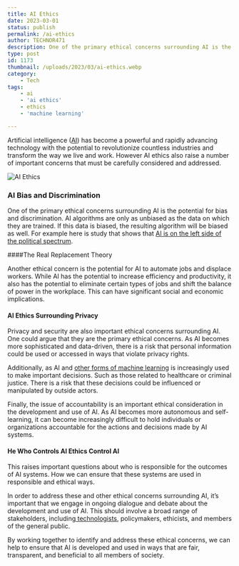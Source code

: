 ```yaml
---
title: AI Ethics
date: 2023-03-01
status: publish
permalink: /ai-ethics
author: TECHNOR471
description: One of the primary ethical concerns surrounding AI is the potential for bias and discrimination
type: post
id: 1173
thumbnail: /uploads/2023/03/ai-ethics.webp
category:
    - Tech
tags:
    - ai
    - 'ai ethics'
    - ethics
    - 'machine learning'

---
```

Artificial intelligence ([AI](https://headlin3s.com/tag/ai)) has become a powerful and rapidly advancing technology with the potential to revolutionize countless industries and transform the way we live and work. However AI ethics also raise a number of important concerns that must be carefully considered and addressed.

![AI Ethics](/uploads/2023/03/ai-ethics.webp)

### AI Bias and Discrimination

One of the primary ethical concerns surrounding AI is the potential for bias and discrimination. AI algorithms are only as unbiased as the data on which they are trained. If this data is biased, the resulting algorithm will be biased as well. For example here is study that shows that [AI is on the left side of the political spectrum](https://the-decoder.com/chatgpt-is-politically-left-wing-study/).

####The Real Replacement Theory

Another ethical concern is the potential for AI to automate jobs and displace workers. While AI has the potential to increase efficiency and productivity, it also has the potential to eliminate certain types of jobs and shift the balance of power in the workplace. This can have significant social and economic implications.

#### AI Ethics Surrounding Privacy

Privacy and security are also important ethical concerns surrounding AI. One could argue that they are the primary ethical concerns. As AI becomes more sophisticated and data-driven, there is a risk that personal information could be used or accessed in ways that violate privacy rights.

Additionally, as AI and [other forms of machine learning](https://wlog.app/posts/generative-adversarial-networks.html) is increasingly used to make important decisions. Such as those related to healthcare or criminal justice. There is a risk that these decisions could be influenced or manipulated by outside actors.

Finally, the issue of accountability is an important ethical consideration in the development and use of AI. As AI becomes more autonomous and self-learning, it can become increasingly difficult to hold individuals or organizations accountable for the actions and decisions made by AI systems.

#### He Who Controls AI Ethics Control AI

This raises important questions about who is responsible for the outcomes of AI systems. How we can ensure that these systems are used in responsible and ethical ways.

In order to address these and other ethical concerns surrounding AI, it’s important that we engage in ongoing dialogue and debate about the development and use of AI. This should involve a broad range of stakeholders, including[ technologists](https://jamesturner.dev), policymakers, ethicists, and members of the general public.

By working together to identify and address these ethical concerns, we can help to ensure that AI is developed and used in ways that are fair, transparent, and beneficial to all members of society.